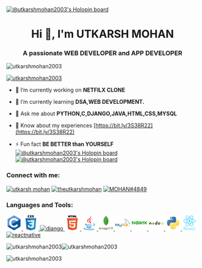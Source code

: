 [![@utkarshmohan2003's Holopin board](https://visme.co/blog/wp-content/uploads/2019/10/animated-presentation-software-header-wide.gif)](https://holopin.io/@utkarshmohan2003)

<h1 align="center">Hi 👋, I'm UTKARSH MOHAN</h1>
<h3 align="center">A passionate WEB DEVELOPER and APP DEVELOPER</h3>

<p align="left"> <img src="https://komarev.com/ghpvc/?username=utkarshmohan2003&label=Profile%20views&color=0e75b6&style=flat" alt="utkarshmohan2003" /> </p>

<p align="left"> <a href="https://github.com/ryo-ma/github-profile-trophy"><img src="https://github-profile-trophy.vercel.app/?username=utkarshmohan2003" alt="utkarshmohan2003" /></a> </p>

- 🔭 I’m currently working on **NETFILX CLONE**  

- 🌱 I’m currently learning **DSA,WEB DEVELOPMENT.**

- 💬 Ask me about **PYTHON,C,DJANGO,JAVA,HTML,CSS,MYSQL**

- 📄 Know about my experiences [https://bit.ly/3S38R22](https://bit.ly/3S38R22)

- ⚡ Fun fact **BE BETTER than YOURSELF**
[![@utkarshmohan2003's Holopin board](https://holopin.io/api/user/board?user=utkarshmohan2003)](https://holopin.io/@utkarshmohan2003)
[![@utkarshmohan2003's Holopin board](https://media0.giphy.com/media/U3UP4fTE6QfuoooLaC/giphy.gif)](https://holopin.io/@utkarshmohan2003)
<h3 align="left">Connect with me:</h3>
<p align="left">
<a href="https://linkedin.com/in/utkarsh mohan" target="blank"><img align="center" src="https://raw.githubusercontent.com/rahuldkjain/github-profile-readme-generator/master/src/images/icons/Social/linked-in-alt.svg" alt="utkarsh mohan" height="30" width="40" /></a>
<a href="https://instagram.com/theutkarshmohan" target="blank"><img align="center" src="https://raw.githubusercontent.com/rahuldkjain/github-profile-readme-generator/master/src/images/icons/Social/instagram.svg" alt="theutkarshmohan" height="30" width="40" /></a>
<a href="https://discord.gg/MOHAN#4849" target="blank"><img align="center" src="https://raw.githubusercontent.com/rahuldkjain/github-profile-readme-generator/master/src/images/icons/Social/discord.svg" alt="MOHAN#4849" height="30" width="40" /></a>
</p>

<h3 align="left">Languages and Tools:</h3>
<p align="left"> <a href="https://www.cprogramming.com/" target="_blank" rel="noreferrer"> <img src="https://raw.githubusercontent.com/devicons/devicon/master/icons/c/c-original.svg" alt="c" width="40" height="40"/> </a> <a href="https://www.w3schools.com/css/" target="_blank" rel="noreferrer"> <img src="https://raw.githubusercontent.com/devicons/devicon/master/icons/css3/css3-original-wordmark.svg" alt="css3" width="40" height="40"/> </a> <a href="https://www.djangoproject.com/" target="_blank" rel="noreferrer"> <img src="https://cdn.worldvectorlogo.com/logos/django.svg" alt="django" width="40" height="40"/> </a> <a href="https://www.w3.org/html/" target="_blank" rel="noreferrer"> <img src="https://raw.githubusercontent.com/devicons/devicon/master/icons/html5/html5-original-wordmark.svg" alt="html5" width="40" height="40"/> </a> <a href="https://www.java.com" target="_blank" rel="noreferrer"> <img src="https://raw.githubusercontent.com/devicons/devicon/master/icons/java/java-original.svg" alt="java" width="40" height="40"/> </a> <a href="https://www.mongodb.com/" target="_blank" rel="noreferrer"> <img src="https://raw.githubusercontent.com/devicons/devicon/master/icons/mongodb/mongodb-original-wordmark.svg" alt="mongodb" width="40" height="40"/> </a> <a href="https://www.mysql.com/" target="_blank" rel="noreferrer"> <img src="https://raw.githubusercontent.com/devicons/devicon/master/icons/mysql/mysql-original-wordmark.svg" alt="mysql" width="40" height="40"/> </a> <a href="https://www.nginx.com" target="_blank" rel="noreferrer"> <img src="https://raw.githubusercontent.com/devicons/devicon/master/icons/nginx/nginx-original.svg" alt="nginx" width="40" height="40"/> </a> <a href="https://nodejs.org" target="_blank" rel="noreferrer"> <img src="https://raw.githubusercontent.com/devicons/devicon/master/icons/nodejs/nodejs-original-wordmark.svg" alt="nodejs" width="40" height="40"/> </a> <a href="https://www.python.org" target="_blank" rel="noreferrer"> <img src="https://raw.githubusercontent.com/devicons/devicon/master/icons/python/python-original.svg" alt="python" width="40" height="40"/> </a> <a href="https://reactjs.org/" target="_blank" rel="noreferrer"> <img src="https://raw.githubusercontent.com/devicons/devicon/master/icons/react/react-original-wordmark.svg" alt="react" width="40" height="40"/> </a> <a href="https://reactnative.dev/" target="_blank" rel="noreferrer"> <img src="https://reactnative.dev/img/header_logo.svg" alt="reactnative" width="40" height="40"/> </a> </p>

<p><img align="left" src="https://github-readme-stats.vercel.app/api/top-langs?username=utkarshmohan2003&show_icons=true&locale=en&layout=compact" alt="utkarshmohan2003" /></p>

<p>&nbsp;<img align="left" src="https://github-readme-stats.vercel.app/api?username=utkarshmohan2003&show_icons=true&locale=en" alt="utkarshmohan2003" /></p>

<p><img align="left" src="https://github-readme-streak-stats.herokuapp.com/?user=utkarshmohan2003&" alt="utkarshmohan2003" /></p>

